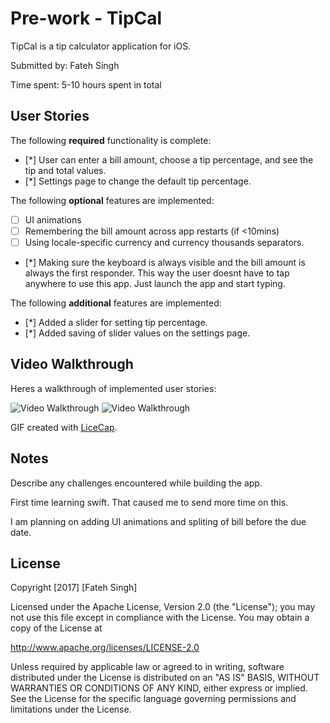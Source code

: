 # Pre-work - TipCal

TipCal is a tip calculator application for iOS.

Submitted by: Fateh Singh

Time spent: 5-10 hours spent in total

## User Stories

The following **required** functionality is complete:

* [*] User can enter a bill amount, choose a tip percentage, and see the tip and total values.
* [*] Settings page to change the default tip percentage.

The following **optional** features are implemented:
* [ ] UI animations
* [ ] Remembering the bill amount across app restarts (if <10mins)
* [ ] Using locale-specific currency and currency thousands separators.
* [*] Making sure the keyboard is always visible and the bill amount is always the first responder. This way the user doesnt have to tap anywhere to use this app. Just launch the app and start typing.

The following **additional** features are implemented:

- [*] Added a slider for setting tip percentage.
- [*] Added saving of slider values on the settings page.

## Video Walkthrough 

Heres a walkthrough of implemented user stories:

<img src='http://imgur.com/JyuDmfm' title='Video Walkthrough' width='' alt='Video Walkthrough' />
<img src='http://imgur.com/2X3NCun' title='Saving of default setings across app start' width='' alt='Video Walkthrough' />

GIF created with [LiceCap](http://www.cockos.com/licecap/).

## Notes

Describe any challenges encountered while building the app.

First time learning swift. That caused me to send more time on this. 

I am planning on adding UI animations and spliting of bill before the due date.

## License

Copyright [2017] [Fateh Singh]

Licensed under the Apache License, Version 2.0 (the "License");
you may not use this file except in compliance with the License.
You may obtain a copy of the License at

http://www.apache.org/licenses/LICENSE-2.0

Unless required by applicable law or agreed to in writing, software
distributed under the License is distributed on an "AS IS" BASIS,
WITHOUT WARRANTIES OR CONDITIONS OF ANY KIND, either express or implied.
See the License for the specific language governing permissions and
limitations under the License.
